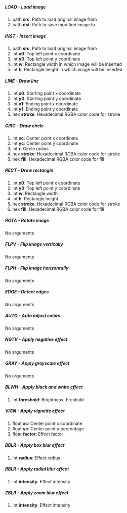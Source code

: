 ##### LOAD - _Load image_
1. path __src__: Path to load original image from
2. path __dst__: Path to save modified image to

##### INST - _Insert image_
1. path __src__: Path to load original image from
2. int __x0__: Top left point x coordinate
3. int __y0__: Top left point y coordinate
4. int __w__: Rectangle width in which image will be inserted
5. int __h__: Rectangle height in which image will be inserted

##### LINE - _Draw line_
1. int __x0__: Starting point x coordinate
2. int __y0__: Starting point y coordinate
3. int __x1__: Ending point x coordinate
4. int __y1__: Ending point y coordinate
5. hex __stroke__: Hexadecimal RGBA color code for stroke

##### CIRC - _Draw circle_
1. int __xc__: Center point x coordinate
2. int __yc__: Center point y coordinate
3. int __r__: Circle radius
4. hex __stroke__: Hexadecimal RGBA color code for stroke
5. hex __fill__: Hexadecimal RGBA color code for fill

##### RECT - _Draw rectangle_
1. int __x0__: Top left point x coordinate
2. int __y0__: Top left point y coordinate
3. int __w__: Rectangle width
4. int __h__: Rectangle height
5. hex __stroke__: Hexadecimal RGBA color code for stroke
6. hex __fill__: Hexadecimal RGBA color code for fill

##### ROTA - _Rotate image_
No arguments

##### FLPV - _Flip image vertically_
No arguments

##### FLPH - _Flip image horizontally_
No arguments

##### EDGE - _Detect edges_
No arguments

##### AUTO - _Auto adjust colors_
No arguments

##### NGTV - _Apply negative effect_
No arguments

##### GRAY - _Apply grayscale effect_
No arguments

##### BLWH - _Apply black and white effect_
1. int __threshold__: Brightness threshold

##### VIGN - _Apply vignette effect_
1. float __xc__: Center point x coordinate
2. float __yc__: Center point y percentage
3. float __factor__: Effect factor

##### BBLR - _Apply box blur effect_
1. int __radius__: Effect radius

##### RBLR - _Apply radial blur effect_
1. int __intensity__: Effect intensity

##### ZBLR - _Apply zoom blur effect_
1. int __intensity__: Effect intensity
